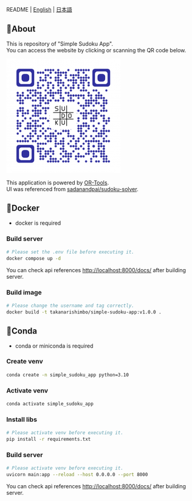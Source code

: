 README | [English](/readme/readme_en.md) | [日本語](/readme/readme_jp.md)

## 🚀About

This is repository of "Simple Sudoku App".  
You can access the website by clicking or scanning the QR code below.

[![QR-Code of WebSite](/readme/qr-code-simple-sudoku-app.png)](https://simple-sudoku-app.onrender.com/)

This application is powered by [OR-Tools](https://github.com/google/or-tools).  
UI was referenced from [sadanandpai/sudoku-solver](https://github.com/sadanandpai/sudoku-solver).

## 🐋Docker

- docker is required

### Build server

```bash
# Please set the .env file before executing it.
docker compose up -d
```

You can check api references [http://localhost:8000/docs/](http://localhost:8000/docs/) after building server.

### Build image

```bash
# Please change the username and tag correctly.
docker build -t takanarishimbo/simple-sudoku-app:v1.0.0 .
```

## 🐍Conda

- conda or miniconda is required

### Create venv

```sh
conda create -n simple_sudoku_app python=3.10
```

### Activate venv

```sh
conda activate simple_sudoku_app
```

### Install libs

```sh
# Please activate venv before executing it.
pip install -r requirements.txt
```

### Build server

```sh
# Please activate venv before executing it.
uvicorn main:app --reload --host 0.0.0.0 --port 8000
```

You can check api references [http://localhost:8000/docs/](http://localhost:8000/docs/) after building server.
